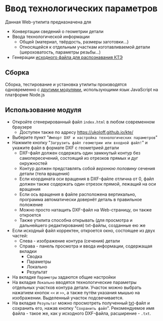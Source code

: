 # Ввод технологических параметров

Данная Web-утилита предназначена для
- Конвертации сведений о геометрии детали
- Ввода технологической информации
  + Общей
    (материал, твёрдость, размеры заготовки...)
  + Относящейся к отдельным участкам изготавливаемой детали
    (шероховатость, параметры резьбы...)
- Генерации [исходного файла для распознавания КТЭ][txt]

[txt]: ../rec/input.md

## Сборка

Сборка, тестирование и установка утилиты
производятся одновременно с [другими модулями](.),
использующими язык JavaScript
на платформе Node.js

## Использование модуля

- Откройте сгенерированный файл `index.html`
  в любом современном браузере
  + Доступен также по адресу https://ukoloff.github.io/kte/
- Выберите пункт "`Импорт DXF и настройка технологических параметров`"
- Нажмите кнопку "`Загрузить файл геометрии или входной файл!`" и укажите файл в формате DXF с геометрией детали
  + DXF-файл должен содержать один замкнутый контур без самопересечений,
  состоящий из отрезков прямых и дуг окружностей
  + Контур должен представлять собой *верхнюю половину* сечения детали
  (тела вращения)
  + Если координата оси вращения в DXF-файле отлична от 0,
  файл должен также содержать один отрезок прямой, лежащий на оси вращения
  + Если ось вращения в файле расположена вертикально,
  программа автоматически довернёт деталь в правильное положение
  + Можно просто натащить DXF-файл на Web-страницу,
  он также откроется
  + Также утилита способна открывать
  (для просмотра и дальнейшего редактирования)
  txt-файлы,
  созданные ею же
- Если исходный файл корректен,
  откроется окно,
  состоящее из двух частей:
  + Слева - изображение контура (сечения) детали
  + Справа - панель просмотра и ввода информации,
    содержащая вкладки
    * Сводка
    * Параметры
    * Локально
    * Результат
- На вкладке `Параметры` задаются общие настройки
- На вкладке `Локально` вводятся технологические параметры
  отдельных участков контура детали.
  Участок можно выбрать нажатием кнопок `<<` и `>>`,
  а также путём указания мышью на изображении.
  Выделенный участок подсвечивается.
- На вкладке `Результат`
  можно просмотреть полученный [txt]-файл
  и сохранить его,
  нажав кнопку "`Сохранить файл`".
  Рекомендуемое имя файла -
  такое же, как у исходного DXF-файла,
  расширение - `.txt`.

